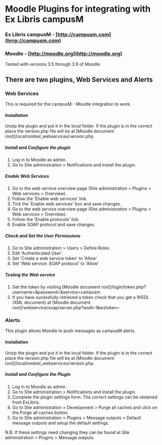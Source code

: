 # Moodle Plugins for integrating with Ex Libris campusM

### Ex Libris campusM - [http://campusm.com](hrrp://campusm.com)

### Moodle - [http://moodle.org](http://moodle.org)

Tested with versions 3.5 through 3.9 of Moodle.

## There are two plugins, Web Services and Alerts

### Web Services

This is required for the campusM - Moodle integration to work.

#### Installation

Unzip the plugin and put it in the local folder. If the plugin is in the correct place the version.php file will be at [Moodle document root]/local/ombiel_webservices/version.php.

##### Install and Configure the plugin


1. Log in to Moodle as admin.
2. Go to Site administration > Notifications and install the plugin.

##### Enable Web Services
1. Go to the web service overview page (Site administration > Plugins > Web services > Overview).
2. Follow the 'Enable web services' link.
3. Tick the  'Enable web services' box and save changes.
4. Go to the web service overview page (Site administration > Plugins > Web services > Overview).
5. Follow the 'Enable protocols' link.
6. Enable SOAP protocol and save changes.

##### Check and Set the User Permissions
1. Go to Site administration > Users > Define Roles.
2. Edit 'Authenticated User'.
3. Set 'Create a web service token' to 'Allow'
4. Set 'Web service: SOAP protocol' to 'Allow'

##### Testing the Web service

1. Get the token by visiting [Moodle document root]/login/token.php?username=<username>&password=<password>&service=campusm 
2. If you have sucessfully retrieved a token check that you get a WSDL (XML document) at [Moodle document root]/webservice/soap/server.php?wsdl=1&wstoken=<token>

### Alerts

This plugin allows Moodle to push messages as campusM alerts.

#### Installation


Unzip the plugin and put it in the local folder. If the plugin is in the correct place the version.php file will be at [Moodle document root]/local/ombiel_webservices/version.php.

##### Install and Configure the Plugin
1. Log in to Moodle as admin.
2. Go to Site administration > Notifications and install the plugin.
3. Complete the plugin settings form. The correct settings can be obtained from ExLibris.
4. Go to Site administration > Development > Purge all caches and click on the Purge all caches button.
5. Go to Site administration > Plugins > Message outputs > Default message outputs and setup the default settings.

N.B. If these settings need changing they can be found at Site administration > Plugins > Message outputs.

